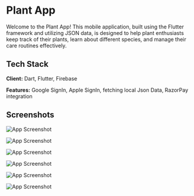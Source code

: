# Plant App

Welcome to the Plant App! This mobile application, built using the Flutter framework and utilizing JSON data, is designed to help plant enthusiasts keep track of their plants, learn about different species, and manage their care routines effectively.

## Tech Stack

**Client:** Dart, Flutter, Firebase

**Features:** Google SignIn, Apple SignIn, fetching local Json Data, RazorPay integration


## Screenshots

![App Screenshot](https://via.placeholder.com/468x300?text=App+Screenshot+Here)


![App Screenshot](https://via.placeholder.com/468x300?text=App+Screenshot+Here)

![App Screenshot](https://via.placeholder.com/468x300?text=App+Screenshot+Here)


![App Screenshot](https://via.placeholder.com/468x300?text=App+Screenshot+Here)

![App Screenshot](https://via.placeholder.com/468x300?text=App+Screenshot+Here)

![App Screenshot](https://via.placeholder.com/468x300?text=App+Screenshot+Here)
